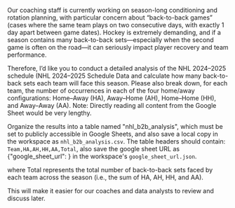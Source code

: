 Our coaching staff is currently working on season-long conditioning and rotation planning, with particular concern about “back-to-back games” (cases where the same team plays on two consecutive days, with exactly 1 day apart between game dates). Hockey is extremely demanding, and if a season contains many back-to-back sets—especially when the second game is often on the road—it can seriously impact player recovery and team performance.

Therefore, I’d like you to conduct a detailed analysis of the NHL 2024–2025 schedule (NHL 2024–2025 Schedule Data and calculate how many back-to-back sets each team will face this season. Please also break down, for each team, the number of occurrences in each of the four home/away configurations: Home–Away (HA), Away–Home (AH), Home–Home (HH), and Away–Away (AA). Note: Directly reading all content from the Google Sheet would be very lengthy.

Organize the results into a table named "nhl_b2b_analysis", which must be set to publicly accessible in Google Sheets, and also save a local copy in the workspace as `nhl_b2b_analysis.csv`. The table headers should contain: `Team,HA,AH,HH,AA,Total`, also save the google sheet URL as {"google_sheet_url": } in the workspace's `google_sheet_url.json`.

where Total represents the total number of back-to-back sets faced by each team across the season (i.e., the sum of HA, AH, HH, and AA).

This will make it easier for our coaches and data analysts to review and discuss later.